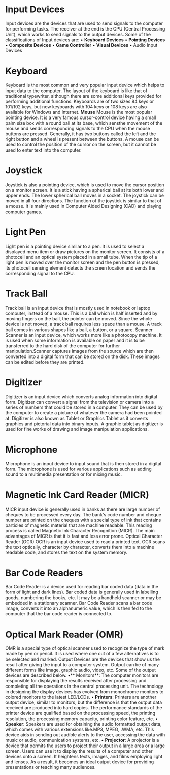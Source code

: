 # Input Devices
Input devices are the devices that are used to send signals to the computer for
performing tasks. The receiver at the end is the CPU (Central Processing Unit),
which works to send signals to the output devices. Some of the classifications
of Input devices are:
• **Keyboard Devices**
• **Pointing Devices**
• **Composite Devices**
• **Game Controller**
• **Visual Devices**
• Audio Input Devices
# Keyboard
Keyboard is the most common and very popular input device which helps to input 
data to the computer. The layout of the keyboard is like that of traditional 
typewriter, although there are some additional keys provided for performing 
additional functions.
Keyboards are of two sizes 84 keys or 101/102 keys, but now keyboards with 104 
keys or 108 keys are also available for Windows and Internet.
**Mouse**
Mouse is the most popular pointing device. It is a very famous cursor-control 
device having a small palm size box with a round ball at its base, which sensthe movement of the mouse and sends corresponding signals to the CPU when 
the mouse buttons are pressed.
Generally, it has two buttons called the left and the right button and a wheel is 
present between the buttons. A mouse can be used to control the position of the 
cursor on the screen, but it cannot be used to enter text into the computer.
# Joystick
Joystick is also a pointing device, which is used to move the cursor position on a 
monitor screen. It is a stick having a spherical ball at its both lower and upper 
ends. The lower spherical ball moves in a socket. The joystick can be moved in 
all four directions.
The function of the joystick is similar to that of a mouse. It is mainly used in 
Computer Aided Designing (CAD) and playing computer games.
# Light Pen
Light pen is a pointing device similar to a pen. It is used to select a displayed 
menu item or draw pictures on the monitor screen. It consists of a photocell and 
an optical system placed in a small tube.
When the tip of a light pen is moved over the monitor screen and the pen button 
is pressed, its photocell sensing element detects the screen location and sends the 
corresponding signal to the CPU.
# Track Ball
Track ball is an input device that is mostly used in notebook or laptop computer, 
instead of a mouse. This is a ball which is half inserted and by moving fingers on 
the ball, the pointer can be moved.
Since the whole device is not moved, a track ball requires less space than a mouse. 
A track ball comes in various shapes like a ball, a button, or a square.
Scanner
Scanner is an input device, which works more like a photocopy machine. It is 
used when some information is available on paper and it is to be transferred to 
the hard disk of the computer for further manipulation.Scanner captures images from the source which are then converted into a digital 
form that can be stored on the disk. These images can be edited before they are 
printed.
# Digitizer
Digitizer is an input device which converts analog information into digital form. 
Digitizer can convert a signal from the television or camera into a series of 
numbers that could be stored in a computer. They can be used by the computer to 
create a picture of whatever the camera had been pointed at.
Digitizer is also known as Tablet or Graphics Tablet as it converts graphics and 
pictorial data into binary inputs. A graphic tablet as digitizer is used for fine works 
of drawing and image manipulation applications.
# Microphone
Microphone is an input device to input sound that is then stored in a digital form.
The microphone is used for various applications such as adding sound to a 
multimedia presentation or for mixing music.
# Magnetic Ink Card Reader (MICR)
MICR input device is generally used in banks as there are large number of 
cheques to be processed every day. The bank's code number and cheque number 
are printed on the cheques with a special type of ink that contains particles of 
magnetic material that are machine readable.
This reading process is called Magnetic Ink Character Recognition (MICR). The 
main advantages of MICR is that it is fast and less error prone.
Optical Character Reader (OCR)
OCR is an input device used to read a printed text.
OCR scans the text optically, character by character, converts them into a 
machine readable code, and stores the text on the system memory.
# Bar Code Readers
Bar Code Reader is a device used for reading bar coded data (data in the form of 
light and dark lines). Bar coded data is generally used in labelling goods, 
numbering the books, etc. It may be a handheld scanner or may be embedded in 
a stationary scanner.
Bar Code Reader scans a bar code image, converts it into an alphanumeric value, 
which is then fed to the computer that the bar code reader is connected to.
# Optical Mark Reader (OMR)
OMR is a special type of optical scanner used to recognize the type of mark made 
by pen or pencil. It is used where one out of a few alternatives is to be selected 
and marked.
Output Devices are the devices that show us the result after giving the
input to a computer system. Output can be of many different forms like
image, graphic audio, video, etc. Some of the output devices are described
below.
•** Monitors**: The computer monitors are responsible for displaying the 
results received after processing and completing all the operations in the 
central processing unit. The technology in designing the display devices 
has evolved from monochrome monitors to colored monitors to the latest 
LED/LCDs.
• **Printers**: Printers are another output device, similar to monitors, but the 
difference is that the output data received are produced into hard copies. 
The performance standards of the printer device are qualified based on the 
processing speed, the printing resolution, the processing memory capacity, 
printing color feature, etc.
• **Speaker**: Speakers are used for obtaining the audio formatted output data, 
which comes with various extensions like.MP3, MPEG, .WMA, etc. This 
device aids in sending out audible alerts to the user, accessing the data with 
music or audio, communication systems, etc.
• **Projector**: A projector is a device that permits the users to project their 
output in a large area or a large screen. Users can use it to display the results 
of a computer and other devices onto a screen. It heightens texts, images, 
and films employing light and lenses. As a result, it becomes an ideal 
output device for providing presentations or teaching many audiences.

